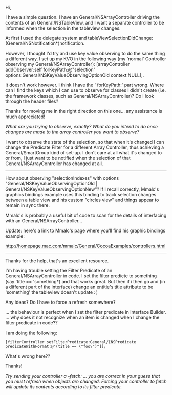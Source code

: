 Hi,

I have a simple question. I have an General/NSArrayController driving the contents of an General/NSTableView, and I want a separate controller to be informed when the selection in the tableview changes.

At first I used the delegate system and     tableViewSelectionDidChange:(General/NSNotification*)notification.

However, I thought I'd try and use key value observing to do the same thing a different way. I set up my KVO in the following way (my 'normal' Controller observing my General/NSArrayController):     [arrayController addObserver:self forKeyPath:@"selection" options:General/NSKeyValueObservingOptionOld context:NULL];.

It doesn't work however. I think I have the '    forKeyPath:' part wrong. Where can I find the keys which I can use to observe for classes I didn't create (i.e. the framework classes, such as General/NSArrayController)? Do I look through the header files?

Thanks for moving me in the right direction on this one... any assistance is much appreciated!

*What are you trying to observe, exactly? What do you intend to do once changes are made to the array controller you want to observe?*

I want to observe the state of the selection, so that when it's changed I can change the Predicate Filter for a different Array Controller, thus achieving a General/SmartGroup kind of set-up. I don't care at all what it's changed to or from, I just want to be notified when the selection of that General/NSArrayController has changed at all.

----

How about observing "selectionIndexes" with options "General/NSKeyValueObservingOptionOld | General/NSKeyValueObservingOptionNew"? If I recall correctly, Mmalc's graphics bindings example uses this binding to track selection changes between a table view and his custom "circles view" and things appear to remain in sync there. 

Mmalc's is probably a useful bit of code to scan for the details of interfacing with an General/NSArrayController...

Update: here's a link to Mmalc's page where you'll find his graphic bindings example:

http://homepage.mac.com/mmalc/General/CocoaExamples/controllers.html

----

Thanks for the help, that's an excellent resource.

I'm having trouble setting the Filter Predicate of an General/NSArrayController in code. I set the filter predicte to something (say 'title == 'something*) and that works great. But then if i then go and (in a different part of the interface) change an entitie's title attribute to be 'something' the tableview doesn't update :(

Any ideas? Do I have to force a refresh somewhere?

... the behaviour is perfect when I set the filter predicate in Interface Builder. ... why does it not recognize when an item is changed when I change the filter predicate in code??

I am doing the following:

    [filterController setFilterPredicate:General/[NSPredicate predicateWithFormat:@"(title == \"foo\")"]];

What's wrong here??

Thanks!

*Try sending your controller a     -fetch: ... you are correct in your guess that you must refresh when objects are changed. Forcing your controller to fetch will update its contents according to its filter predicate.*